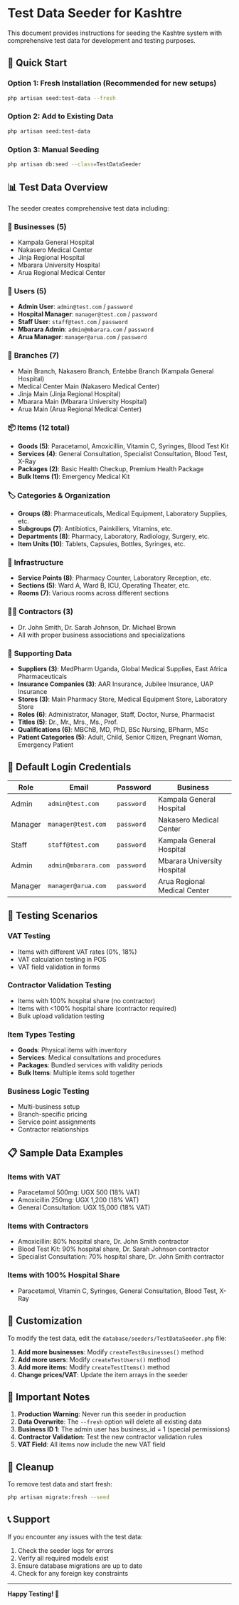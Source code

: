 # Test Data Seeder for Kashtre

This document provides instructions for seeding the Kashtre system with comprehensive test data for development and testing purposes.

## 🚀 Quick Start

### Option 1: Fresh Installation (Recommended for new setups)
```bash
php artisan seed:test-data --fresh
```

### Option 2: Add to Existing Data
```bash
php artisan seed:test-data
```

### Option 3: Manual Seeding
```bash
php artisan db:seed --class=TestDataSeeder
```

## 📊 Test Data Overview

The seeder creates comprehensive test data including:

### 🏢 **Businesses (5)**
- Kampala General Hospital
- Nakasero Medical Center  
- Jinja Regional Hospital
- Mbarara University Hospital
- Arua Regional Medical Center

### 👥 **Users (5)**
- **Admin User**: `admin@test.com` / `password`
- **Hospital Manager**: `manager@test.com` / `password`
- **Staff User**: `staff@test.com` / `password`
- **Mbarara Admin**: `admin@mbarara.com` / `password`
- **Arua Manager**: `manager@arua.com` / `password`

### 🏥 **Branches (7)**
- Main Branch, Nakasero Branch, Entebbe Branch (Kampala General Hospital)
- Medical Center Main (Nakasero Medical Center)
- Jinja Main (Jinja Regional Hospital)
- Mbarara Main (Mbarara University Hospital)
- Arua Main (Arua Regional Medical Center)

### 📦 **Items (12 total)**
- **Goods (5)**: Paracetamol, Amoxicillin, Vitamin C, Syringes, Blood Test Kit
- **Services (4)**: General Consultation, Specialist Consultation, Blood Test, X-Ray
- **Packages (2)**: Basic Health Checkup, Premium Health Package
- **Bulk Items (1)**: Emergency Medical Kit

### 🏷️ **Categories & Organization**
- **Groups (8)**: Pharmaceuticals, Medical Equipment, Laboratory Supplies, etc.
- **Subgroups (7)**: Antibiotics, Painkillers, Vitamins, etc.
- **Departments (8)**: Pharmacy, Laboratory, Radiology, Surgery, etc.
- **Item Units (10)**: Tablets, Capsules, Bottles, Syringes, etc.

### 🏥 **Infrastructure**
- **Service Points (8)**: Pharmacy Counter, Laboratory Reception, etc.
- **Sections (5)**: Ward A, Ward B, ICU, Operating Theater, etc.
- **Rooms (7)**: Various rooms across different sections

### 👨‍⚕️ **Contractors (3)**
- Dr. John Smith, Dr. Sarah Johnson, Dr. Michael Brown
- All with proper business associations and specializations

### 🏪 **Supporting Data**
- **Suppliers (3)**: MedPharm Uganda, Global Medical Supplies, East Africa Pharmaceuticals
- **Insurance Companies (3)**: AAR Insurance, Jubilee Insurance, UAP Insurance
- **Stores (3)**: Main Pharmacy Store, Medical Equipment Store, Laboratory Store
- **Roles (6)**: Administrator, Manager, Staff, Doctor, Nurse, Pharmacist
- **Titles (5)**: Dr., Mr., Mrs., Ms., Prof.
- **Qualifications (6)**: MBChB, MD, PhD, BSc Nursing, BPharm, MSc
- **Patient Categories (5)**: Adult, Child, Senior Citizen, Pregnant Woman, Emergency Patient

## 🔑 **Default Login Credentials**

| Role | Email | Password | Business |
|------|-------|----------|----------|
| Admin | `admin@test.com` | `password` | Kampala General Hospital |
| Manager | `manager@test.com` | `password` | Nakasero Medical Center |
| Staff | `staff@test.com` | `password` | Kampala General Hospital |
| Admin | `admin@mbarara.com` | `password` | Mbarara University Hospital |
| Manager | `manager@arua.com` | `password` | Arua Regional Medical Center |

## 🧪 **Testing Scenarios**

### **VAT Testing**
- Items with different VAT rates (0%, 18%)
- VAT calculation testing in POS
- VAT field validation in forms

### **Contractor Validation Testing**
- Items with 100% hospital share (no contractor)
- Items with <100% hospital share (contractor required)
- Bulk upload validation testing

### **Item Types Testing**
- **Goods**: Physical items with inventory
- **Services**: Medical consultations and procedures
- **Packages**: Bundled services with validity periods
- **Bulk Items**: Multiple items sold together

### **Business Logic Testing**
- Multi-business setup
- Branch-specific pricing
- Service point assignments
- Contractor relationships

## 📋 **Sample Data Examples**

### **Items with VAT**
- Paracetamol 500mg: UGX 500 (18% VAT)
- Amoxicillin 250mg: UGX 1,200 (18% VAT)
- General Consultation: UGX 15,000 (18% VAT)

### **Items with Contractors**
- Amoxicillin: 80% hospital share, Dr. John Smith contractor
- Blood Test Kit: 90% hospital share, Dr. Sarah Johnson contractor
- Specialist Consultation: 70% hospital share, Dr. John Smith contractor

### **Items with 100% Hospital Share**
- Paracetamol, Vitamin C, Syringes, General Consultation, Blood Test, X-Ray

## 🔧 **Customization**

To modify the test data, edit the `database/seeders/TestDataSeeder.php` file:

1. **Add more businesses**: Modify `createTestBusinesses()` method
2. **Add more users**: Modify `createTestUsers()` method
3. **Add more items**: Modify `createTestItems()` method
4. **Change prices/VAT**: Update the item arrays in the seeder

## 🚨 **Important Notes**

1. **Production Warning**: Never run this seeder in production
2. **Data Overwrite**: The `--fresh` option will delete all existing data
3. **Business ID 1**: The admin user has business_id = 1 (special permissions)
4. **Contractor Validation**: Test the new contractor validation rules
5. **VAT Field**: All items now include the new VAT field

## 🧹 **Cleanup**

To remove test data and start fresh:
```bash
php artisan migrate:fresh --seed
```

## 📞 **Support**

If you encounter any issues with the test data:
1. Check the seeder logs for errors
2. Verify all required models exist
3. Ensure database migrations are up to date
4. Check for any foreign key constraints

---

**Happy Testing! 🎉**
